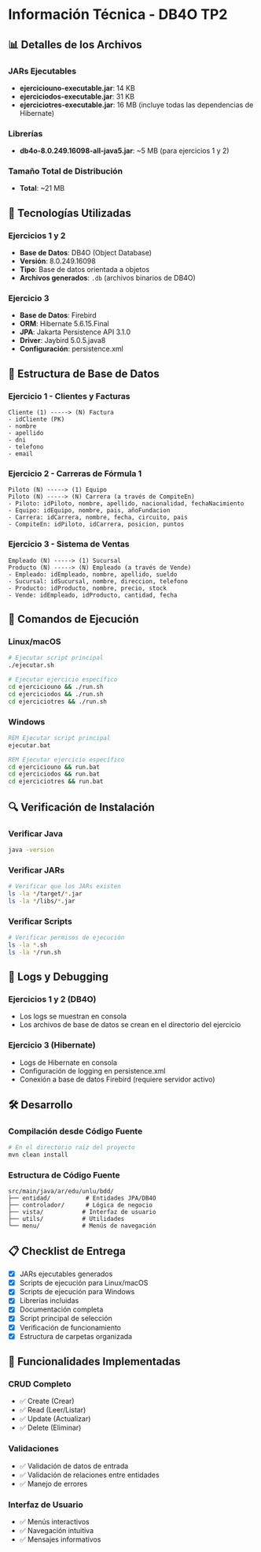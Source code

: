 # Información Técnica - DB4O TP2

## 📊 Detalles de los Archivos

### JARs Ejecutables
- **ejerciciouno-executable.jar**: 14 KB
- **ejerciciodos-executable.jar**: 31 KB  
- **ejerciciotres-executable.jar**: 16 MB (incluye todas las dependencias de Hibernate)

### Librerías
- **db4o-8.0.249.16098-all-java5.jar**: ~5 MB (para ejercicios 1 y 2)

### Tamaño Total de Distribución
- **Total**: ~21 MB

## 🔧 Tecnologías Utilizadas

### Ejercicios 1 y 2
- **Base de Datos**: DB4O (Object Database)
- **Versión**: 8.0.249.16098
- **Tipo**: Base de datos orientada a objetos
- **Archivos generados**: `.db` (archivos binarios de DB4O)

### Ejercicio 3
- **Base de Datos**: Firebird
- **ORM**: Hibernate 5.6.15.Final
- **JPA**: Jakarta Persistence API 3.1.0
- **Driver**: Jaybird 5.0.5.java8
- **Configuración**: persistence.xml

## 📁 Estructura de Base de Datos

### Ejercicio 1 - Clientes y Facturas
```
Cliente (1) -----> (N) Factura
- idCliente (PK)
- nombre
- apellido
- dni
- telefono
- email
```

### Ejercicio 2 - Carreras de Fórmula 1
```
Piloto (N) -----> (1) Equipo
Piloto (N) -----> (N) Carrera (a través de CompiteEn)
- Piloto: idPiloto, nombre, apellido, nacionalidad, fechaNacimiento
- Equipo: idEquipo, nombre, pais, añoFundacion
- Carrera: idCarrera, nombre, fecha, circuito, pais
- CompiteEn: idPiloto, idCarrera, posicion, puntos
```

### Ejercicio 3 - Sistema de Ventas
```
Empleado (N) -----> (1) Sucursal
Producto (N) -----> (N) Empleado (a través de Vende)
- Empleado: idEmpleado, nombre, apellido, sueldo
- Sucursal: idSucursal, nombre, direccion, telefono
- Producto: idProducto, nombre, precio, stock
- Vende: idEmpleado, idProducto, cantidad, fecha
```

## 🚀 Comandos de Ejecución

### Linux/macOS
```bash
# Ejecutar script principal
./ejecutar.sh

# Ejecutar ejercicio específico
cd ejerciciouno && ./run.sh
cd ejerciciodos && ./run.sh
cd ejerciciotres && ./run.sh
```

### Windows
```cmd
REM Ejecutar script principal
ejecutar.bat

REM Ejecutar ejercicio específico
cd ejerciciouno && run.bat
cd ejerciciodos && run.bat
cd ejerciciotres && run.bat
```

## 🔍 Verificación de Instalación

### Verificar Java
```bash
java -version
```

### Verificar JARs
```bash
# Verificar que los JARs existen
ls -la */target/*.jar
ls -la */libs/*.jar
```

### Verificar Scripts
```bash
# Verificar permisos de ejecución
ls -la *.sh
ls -la */run.sh
```

## 📝 Logs y Debugging

### Ejercicios 1 y 2 (DB4O)
- Los logs se muestran en consola
- Los archivos de base de datos se crean en el directorio del ejercicio

### Ejercicio 3 (Hibernate)
- Logs de Hibernate en consola
- Configuración de logging en persistence.xml
- Conexión a base de datos Firebird (requiere servidor activo)

## 🛠️ Desarrollo

### Compilación desde Código Fuente
```bash
# En el directorio raíz del proyecto
mvn clean install
```

### Estructura de Código Fuente
```
src/main/java/ar/edu/unlu/bdd/
├── entidad/          # Entidades JPA/DB4O
├── controlador/      # Lógica de negocio
├── vista/           # Interfaz de usuario
├── utils/           # Utilidades
└── menu/            # Menús de navegación
```

## 📋 Checklist de Entrega

- [x] JARs ejecutables generados
- [x] Scripts de ejecución para Linux/macOS
- [x] Scripts de ejecución para Windows
- [x] Librerías incluidas
- [x] Documentación completa
- [x] Script principal de selección
- [x] Verificación de funcionamiento
- [x] Estructura de carpetas organizada

## 🎯 Funcionalidades Implementadas

### CRUD Completo
- ✅ Create (Crear)
- ✅ Read (Leer/Listar)
- ✅ Update (Actualizar)
- ✅ Delete (Eliminar)

### Validaciones
- ✅ Validación de datos de entrada
- ✅ Validación de relaciones entre entidades
- ✅ Manejo de errores

### Interfaz de Usuario
- ✅ Menús interactivos
- ✅ Navegación intuitiva
- ✅ Mensajes informativos
